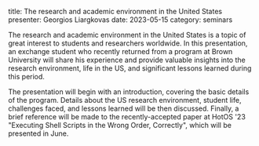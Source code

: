 title: The research and academic environment in the United States
presenter: Georgios Liargkovas
date: 2023-05-15
category: seminars

The research and academic environment in the United States 
is a topic of great interest to students and researchers worldwide. 
In this presentation, 
an exchange student who recently returned from a program at Brown University 
will share his experience and provide valuable insights 
into the research environment, 
life in the US, 
and significant lessons learned during this period.

The presentation will begin with an introduction, 
covering the basic details of the program. 
Details about the US research environment, 
student life, 
challenges faced, 
and lessons learned will be then discussed.
Finally, a brief reference will be made to the recently-accepted paper at HotOS '23
"Executing Shell Scripts in the Wrong Order, Correctly", which will be presented in June.